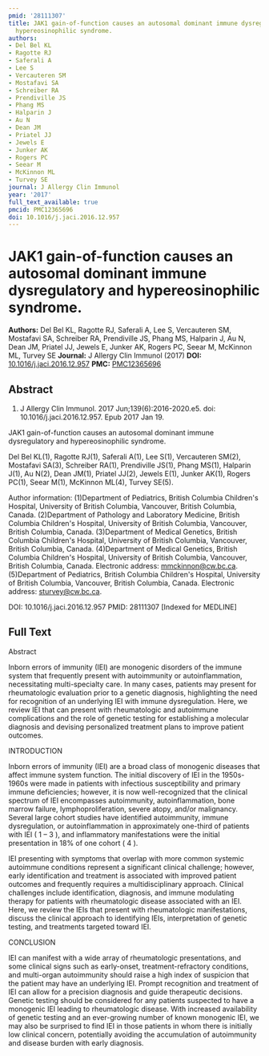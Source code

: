 ```yaml
---
pmid: '28111307'
title: JAK1 gain-of-function causes an autosomal dominant immune dysregulatory and
  hypereosinophilic syndrome.
authors:
- Del Bel KL
- Ragotte RJ
- Saferali A
- Lee S
- Vercauteren SM
- Mostafavi SA
- Schreiber RA
- Prendiville JS
- Phang MS
- Halparin J
- Au N
- Dean JM
- Priatel JJ
- Jewels E
- Junker AK
- Rogers PC
- Seear M
- McKinnon ML
- Turvey SE
journal: J Allergy Clin Immunol
year: '2017'
full_text_available: true
pmcid: PMC12365696
doi: 10.1016/j.jaci.2016.12.957
---
```


# JAK1 gain-of-function causes an autosomal dominant immune dysregulatory and hypereosinophilic syndrome.
**Authors:** Del Bel KL, Ragotte RJ, Saferali A, Lee S, Vercauteren SM, Mostafavi SA, Schreiber RA, Prendiville JS, Phang MS, Halparin J, Au N, Dean JM, Priatel JJ, Jewels E, Junker AK, Rogers PC, Seear M, McKinnon ML, Turvey SE
**Journal:** J Allergy Clin Immunol (2017)
**DOI:** [10.1016/j.jaci.2016.12.957](https://doi.org/10.1016/j.jaci.2016.12.957)
**PMC:** [PMC12365696](https://www.ncbi.nlm.nih.gov/pmc/articles/PMC12365696/)

## Abstract

1. J Allergy Clin Immunol. 2017 Jun;139(6):2016-2020.e5. doi: 
10.1016/j.jaci.2016.12.957. Epub 2017 Jan 19.

JAK1 gain-of-function causes an autosomal dominant immune dysregulatory and 
hypereosinophilic syndrome.

Del Bel KL(1), Ragotte RJ(1), Saferali A(1), Lee S(1), Vercauteren SM(2), 
Mostafavi SA(3), Schreiber RA(1), Prendiville JS(1), Phang MS(1), Halparin J(1), 
Au N(2), Dean JM(1), Priatel JJ(2), Jewels E(1), Junker AK(1), Rogers PC(1), 
Seear M(1), McKinnon ML(4), Turvey SE(5).

Author information:
(1)Department of Pediatrics, British Columbia Children's Hospital, University of 
British Columbia, Vancouver, British Columbia, Canada.
(2)Department of Pathology and Laboratory Medicine, British Columbia Children's 
Hospital, University of British Columbia, Vancouver, British Columbia, Canada.
(3)Department of Medical Genetics, British Columbia Children's Hospital, 
University of British Columbia, Vancouver, British Columbia, Canada.
(4)Department of Medical Genetics, British Columbia Children's Hospital, 
University of British Columbia, Vancouver, British Columbia, Canada. Electronic 
address: mmckinnon@cw.bc.ca.
(5)Department of Pediatrics, British Columbia Children's Hospital, University of 
British Columbia, Vancouver, British Columbia, Canada. Electronic address: 
sturvey@cw.bc.ca.

DOI: 10.1016/j.jaci.2016.12.957
PMID: 28111307 [Indexed for MEDLINE]

## Full Text

Abstract

Inborn errors of immunity (IEI) are monogenic disorders of the immune system that frequently present with autoimmunity or autoinflammation, necessitating multi-specialty care. In many cases, patients may present for rheumatologic evaluation prior to a genetic diagnosis, highlighting the need for recognition of an underlying IEI with immune dysregulation. Here, we review IEI that can present with rheumatologic and autoimmune complications and the role of genetic testing for establishing a molecular diagnosis and devising personalized treatment plans to improve patient outcomes.

INTRODUCTION

Inborn errors of immunity (IEI) are a broad class of monogenic diseases that affect immune system function. The initial discovery of IEI in the 1950s-1960s were made in patients with infectious susceptibility and primary immune deficiencies; however, it is now well-recognized that the clinical spectrum of IEI encompasses autoimmunity, autoinflammation, bone marrow failure, lymphoproliferation, severe atopy, and/or malignancy. Several large cohort studies have identified autoimmunity, immune dysregulation, or autoinflammation in approximately one-third of patients with IEI ( 1 – 3 ), and inflammatory manifestations were the initial presentation in 18% of one cohort ( 4 ).

IEI presenting with symptoms that overlap with more common systemic autoimmune conditions represent a significant clinical challenge; however, early identification and treatment is associated with improved patient outcomes and frequently requires a multidisciplinary approach. Clinical challenges include identification, diagnosis, and immune modulating therapy for patients with rheumatologic disease associated with an IEI. Here, we review the IEIs that present with rheumatologic manifestations, discuss the clinical approach to identifying IEIs, interpretation of genetic testing, and treatments targeted toward IEI.

CONCLUSION

IEI can manifest with a wide array of rheumatologic presentations, and some clinical signs such as early-onset, treatment-refractory conditions, and multi-organ autoimmunity should raise a high index of suspicion that the patient may have an underlying IEI. Prompt recognition and treatment of IEI can allow for a precision diagnosis and guide therapeutic decisions. Genetic testing should be considered for any patients suspected to have a monogenic IEI leading to rheumatologic disease. With increased availability of genetic testing and an ever-growing number of known monogenic IEI, we may also be surprised to find IEI in those patients in whom there is initially low clinical concern, potentially avoiding the accumulation of autoimmunity and disease burden with early diagnosis.

